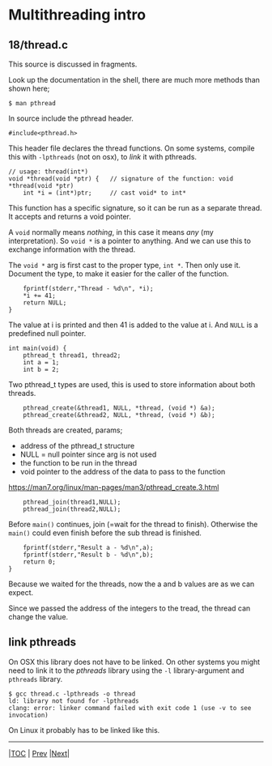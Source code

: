# Multithreading intro

## 18/thread.c

This source is discussed in fragments.

Look up the documentation in the shell, there are much more methods than shown here;
```
$ man pthread
```

In source include the pthread header.
```
#include<pthread.h>
```

This header file declares the thread functions. 
On some systems, compile this with `-lpthreads` (not on osx), 
to *link* it with pthreads.

```
// usage: thread(int*)
void *thread(void *ptr) {   // signature of the function: void *thread(void *ptr)
    int *i = (int*)ptr;     // cast void* to int*
```

This function has a specific signature, so it can be run as
a separate thread. It accepts and returns a void pointer. 

A `void` normally means _nothing_, in this case it means _any_ (my interpretation).
So `void *` is a pointer to anything. And we can use this to exchange information
with the thread.

The `void *` arg is first cast to the proper type, `int *`. Then only use it. 
Document the type, to make it easier for the caller of the function.

```
    fprintf(stderr,"Thread - %d\n", *i);
    *i += 41;
    return NULL;
}
```

The value at i is printed and then 41 is added to the value at i.
And `NULL` is a predefined null pointer.


```
int main(void) {
    pthread_t thread1, thread2;
    int a = 1;
    int b = 2;
```
Two pthread_t types are used, this is used to store
information about both threads.

```
    pthread_create(&thread1, NULL, *thread, (void *) &a);
    pthread_create(&thread2, NULL, *thread, (void *) &b);
```
Both threads are created, params;
- address of the pthread_t structure
- NULL = null pointer since arg is not used
- the function to be run in the thread
- void pointer to the address of the data to pass to the function

https://man7.org/linux/man-pages/man3/pthread_create.3.html


```
    pthread_join(thread1,NULL);
    pthread_join(thread2,NULL);
```
Before `main()` continues, join (=wait for the thread to finish).
Otherwise the `main()` could even finish before the sub thread 
is finished.


```
    fprintf(stderr,"Result a - %d\n",a);
    fprintf(stderr,"Result b - %d\n",b);
    return 0;
}
```
Because we waited for the threads, now the a and b values
are as we can expect. 

Since we passed the address of the integers to the tread, the
thread can change the value.


## link pthreads

On OSX this library does not have to be linked. 
On other systems you might need to link it to the _pthreads_ library 
using the `-l` library-argument and `pthreads` library.
```
$ gcc thread.c -lpthreads -o thread
ld: library not found for -lpthreads
clang: error: linker command failed with exit code 1 (use -v to see invocation)
```
On Linux it probably has to be linked like this.

---
|[TOC](../../README.md) | [Prev](../17/README.md) |[Next](../19/README.md)|